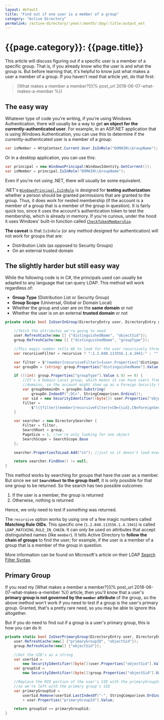 ```yaml
---
layout: default
title: "Find out if one user is a member of a group"
category: "Active Directory"
permalink: /active-directory/:year/:month/:day/:title:output_ext
---
```


# {{page.category}}: {{page.title}}

This article will discuss figuring out if a specific user is a member of a specific group. That is, if you already know who the user is and what the group is. But before learning that, it's helpful to know just what makes a user a member of a group. If you haven't read that article yet, do that first:

> [What makes a member a member?]({% post_url 2018-06-07-what-makes-a-member %})

## The easy way

Whatever type of code you're writing, if you're using Windows Authentication, there will usually be a way to get **an object for the currently-authenticated user**. For example, in an ASP.NET application that is using Windows Authentication, you can use this to determine if the currently-authenticated user is a member of a group:

```c#
var isMember = HttpContext.Current.User.IsInRole("DOMAIN\\GroupName");
```

Or in a desktop application, you can use this:

```c#
var principal = new WindowsPrincipal(WindowsIdentity.GetCurrent());
var isMember = principal.IsInRole("DOMAIN\\GroupName");
```

Even if you're not using .NET, there will usually be some equivalent.

.NET's [`WindowsPrincipal.IsInRole`](https://docs.microsoft.com/en-us/dotnet/api/system.security.principal.windowsprincipal.isinrole) is designed for **testing authorization**: whether a person should be granted permissions that are granted to the group. Thus, it does work for nested membership (if the account is a member of a group that is a member of the group in question). It is fairly quick too, since it uses the account's authentication token to test the membership, which is already in memory. If you're curious, under the hood it uses Windows' built-in function called [`CheckTokenMembership`](https://docs.microsoft.com/en-us/windows/desktop/api/securitybaseapi/nf-securitybaseapi-checktokenmembership).

**The caveat** is that `IsInRole` (or any method designed for authentication) will not work for groups that are:

 - Distribution Lists (as opposed to Security Groups)
 - On an external trusted domain

## The slightly harder but still easy way

While the following code is in C#, the principals used can usually be adapted to any language that can query LDAP. This method will work regardless of:
 
 - **Group Type** (Distribution List or Security Group)
 - **Group Scope** (Universal, Global or Domain Local)
 - Whether the group and user are on the **same domain** or not
 - Whether the user is on an external **trusted domain** or not

```c#
private static bool IsUserInGroup(DirectoryEntry user, DirectoryEntry group, bool recursive) {

    //fetch the attributes we're going to need
    user.RefreshCache(new [] {"distinguishedName", "objectSid"});
    group.RefreshCache(new [] {"distinguishedName", "groupType"});

    //This magic number tells AD to look for the user recursively through any nested groups
    var recursiveFilter = recursive ? ":1.2.840.113556.1.4.1941:" : "";

    var filter = $"(member{recursiveFilter}={user.Properties["distinguishedName"].Value})";
    var groupDn = (string) group.Properties["distinguishedName"].Value;

    if (((int) group.Properties["groupType"].Value & 8) == 0) {
        //It's a Domain Local group, which means it can have users from external trusted
        //domains, so the account might show up as a Foreign Security Principal
        var groupDomainDn = groupDn.Substring(
            groupDn.IndexOf(",DC=", StringComparison.Ordinal));
        var sid = new SecurityIdentifier((byte[]) user.Properties["objectSid"].Value, 0);
        filter =
            $"(|{filter}(member{recursiveFilter}=CN={sid},CN=ForeignSecurityPrincipals{groupDomainDn}))";
    }

    var searcher = new DirectorySearcher {
        Filter = filter,
        SearchRoot = group,
        PageSize = 1, //we're only looking for one object
        SearchScope = SearchScope.Base
    };

    searcher.PropertiesToLoad.Add("cn"); //just so it doesn't load every property

    return searcher.FindOne() != null;
}
```

This method works by searching for groups that have the user as a member. But since we set **`SearchRoot` to the group itself**, it is only possible for that one group to be returned. So the search has two possible outcomes:

 1. If the user is a member, the group is returned
 2. Otherwise, nothing is returned

Hence, we only need to test if *something* was returned.

The `recursive` option works by using one of a few magic numbers called **Matching Rule OIDs**. This specific one (`1.2.840.113556.1.4.1941`) is called `LDAP_MATCHING_RULE_IN_CHAIN`. It can only be used on attributes that accept distinguished names (like `member`). It tells Active Directory to **follow the chain of groups** to find the user; for example, if the user is a member of a group that is a member of the group in question.

More information can be found on Microsoft's article on their LDAP [Search Filter Syntax](https://docs.microsoft.com/en-us/windows/desktop/adsi/search-filter-syntax).

## Primary Group

If you read my [What makes a member a member?]({% post_url 2018-06-07-what-makes-a-member %}) article, then you'll know that a user's **primary group is not governed by the `member` attribute** of the group, so the above method won't work if you need to test if a group is the user's primary group. Granted, that's a pretty rare need, so you may be able to ignore this altogether.

But if you do need to find out if a group is a user's primary group, this is how you can do it:

```c#
private static bool IsUserPrimaryGroup(DirectoryEntry user, DirectoryEntry group) {
    user.RefreshCache(new[] {"primaryGroupID", "objectSid"});
    group.RefreshCache(new[] {"objectSid"});

    //Get the SID's as a string
    var userSid =
        new SecurityIdentifier((byte[])user.Properties["objectSid"].Value, 0).ToString();
    var groupSid =
        new SecurityIdentifier((byte[])group.Properties["objectSid"].Value, 0).ToString();

    //Replace the RID portion of the user's SID with the primaryGroupId
    //so we're left with the primary group's SID
    var primaryGroupSid =
        userSid.Remove(userSid.LastIndexOf("-", StringComparison.Ordinal) + 1)
        + user.Properties["primaryGroupId"].Value;

    return groupSid == primaryGroupSid;
}
```
